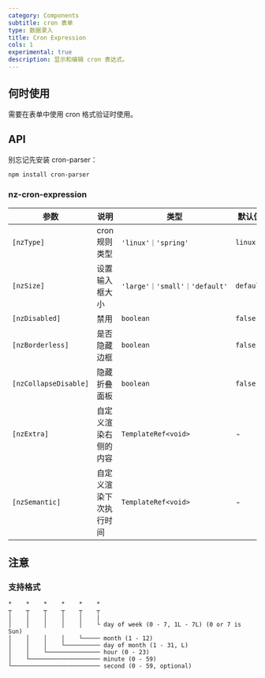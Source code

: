 ```yaml
---
category: Components
subtitle: cron 表单
type: 数据录入
title: Cron Expression
cols: 1
experimental: true
description: 显示和编辑 cron 表达式。
---
```


## 何时使用

需要在表单中使用 cron 格式验证时使用。

## API

别忘记先安装 cron-parser：

```sh
npm install cron-parser
```

### nz-cron-expression

| 参数                  | 说明                   | 类型                          | 默认值    |
| --------------------- | ---------------------- | ----------------------------- | --------- |
| `[nzType]`            | cron 规则类型          | `'linux'｜'spring'`           | `linux`   |
| `[nzSize]`            | 设置输入框大小         | `'large'｜'small'｜'default'` | `default` |
| `[nzDisabled]`        | 禁用                   | `boolean`                     | `false`   |
| `[nzBorderless]`      | 是否隐藏边框           | `boolean`                     | `false`   |
| `[nzCollapseDisable]` | 隐藏折叠面板           | `boolean`                     | `false`   |
| `[nzExtra]`           | 自定义渲染右侧的内容   | `TemplateRef<void>`           | -         |
| `[nzSemantic]`        | 自定义渲染下次执行时间 | `TemplateRef<void>`           | -         |

## 注意

### 支持格式

```text
*    *    *    *    *    *
┬    ┬    ┬    ┬    ┬    ┬
│    │    │    │    │    |
│    │    │    │    │    └ day of week (0 - 7, 1L - 7L) (0 or 7 is Sun)
│    │    │    │    └───── month (1 - 12)
│    │    │    └────────── day of month (1 - 31, L)
│    │    └─────────────── hour (0 - 23)
│    └──────────────────── minute (0 - 59)
└───────────────────────── second (0 - 59, optional)
```
